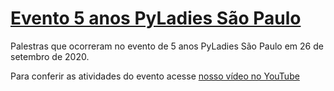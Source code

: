 # [Evento 5 anos PyLadies São Paulo](https://pyladiessp.github.io/palestras/20200926_aniversario_5_anos)

Palestras que ocorreram no evento de 5 anos PyLadies São Paulo em 26 de setembro de 2020.

Para conferir as atividades do evento acesse [nosso vídeo no YouTube](https://www.youtube.com/watch?v=YtdipaxKqdg)


